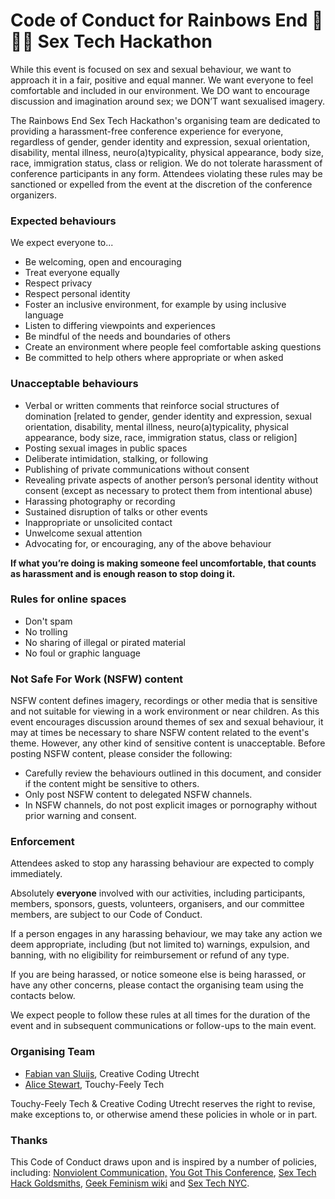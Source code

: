 # Code of Conduct for Rainbows End 🌈🌈🌈 Sex Tech Hackathon

While this event is focused on sex and sexual behaviour, we want to approach it in a fair, positive and equal manner. We want everyone to feel comfortable and included in our environment. We DO want to encourage discussion and imagination around sex; we DON’T want sexualised imagery.

The Rainbows End Sex Tech Hackathon's organising team are dedicated to providing a harassment-free conference experience for everyone, regardless of gender, gender identity and expression, sexual orientation, disability, mental illness, neuro(a)typicality, physical appearance, body size, race, immigration status, class or religion. We do not tolerate harassment of conference participants in any form. Attendees violating these rules may be sanctioned or expelled from the event at the discretion of the conference organizers.

### Expected behaviours

We expect everyone to...

- Be welcoming, open and encouraging
- Treat everyone equally
- Respect privacy
- Respect personal identity
- Foster an inclusive environment, for example by using inclusive language
- Listen to differing viewpoints and experiences
- Be mindful of the needs and boundaries of others
- Create an environment where people feel comfortable asking questions
- Be committed to help others where appropriate or when asked

### Unacceptable behaviours

- Verbal or written comments that reinforce social structures of domination [related to gender, gender identity and expression, sexual orientation, disability, mental illness, neuro(a)typicality, physical appearance, body size, race, immigration status, class or religion]
- Posting sexual images in public spaces
- Deliberate intimidation, stalking, or following
- Publishing of private communications without consent
- Revealing private aspects of another person’s personal identity without consent (except as necessary to protect them from intentional abuse)
- Harassing photography or recording
- Sustained disruption of talks or other events
- Inappropriate or unsolicited contact
- Unwelcome sexual attention
- Advocating for, or encouraging, any of the above behaviour

**If what you’re doing is making someone feel uncomfortable, that counts as harassment and is enough reason to stop doing it.**

### Rules for online spaces

- Don't spam
- No trolling
- No sharing of illegal or pirated material
- No foul or graphic language

### Not Safe For Work (NSFW) content

NSFW content defines imagery, recordings or other media that is sensitive and not suitable for viewing in a work environment or near children. As this event encourages discussion around themes of sex and sexual behaviour, it may at times be necessary to share NSFW content related to the event's theme. However, any other kind of sensitive content is unacceptable. Before posting NSFW content, please consider the following:

- Carefully review the behaviours outlined in this document, and consider if the content might be sensitive to others.
- Only post NSFW content to delegated NSFW channels.
- In NSFW channels, do not post explicit images or pornography without prior warning and consent.

### Enforcement

Attendees asked to stop any harassing behaviour are expected to comply immediately.

Absolutely **everyone** involved with our activities, including participants, members, sponsors, guests, volunteers, organisers, and our committee members, are subject to our Code of Conduct.

If a person engages in any harassing behaviour, we may take any action we deem appropriate, including (but not limited to) warnings, expulsion, and banning, with no eligibility for reimbursement or refund of any type.

If you are being harassed, or notice someone else is being harassed, or have any other concerns, please contact the organising team using the contacts below.

We expect people to follow these rules at all times for the duration of the event and in subsequent communications or follow-ups to the main event.

### Organising Team

- [Fabian van Sluijs](mailto:fs@creativecodingutrecht.nl), Creative Coding Utrecht
- [Alice Stewart](mailto:hello@touchyfeely.tech), Touchy-Feely Tech

Touchy-Feely Tech & Creative Coding Utrecht reserves the right to revise, make exceptions to, or otherwise amend these policies in whole or in part.


### Thanks

This Code of Conduct draws upon and is inspired by a number of policies, including: [Nonviolent Communication,](https://en.wikipedia.org/wiki/Nonviolent_Communication) [You Got This Conference](https://yougotthis.io/conduct/), [Sex Tech Hack Goldsmiths](https://github.com/hacksmiths/code-of-conduct/blob/master/SEX.md), [Geek Feminism wiki](https://geekfeminism.wikia.org/wiki/Conference_anti-harassment) and [Sex Tech NYC](https://www.sextech.nyc/the-code-of-conduct).
